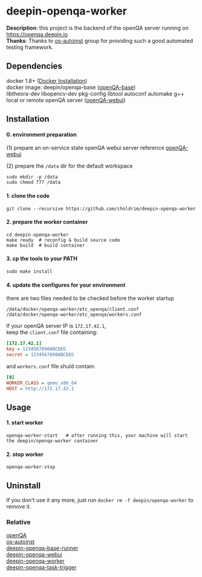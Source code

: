 # deepin-openqa-worker
**Description**: this project is the backend of the openQA server running on https://openqa.deepin.io  
**Thanks**: Thanks to [os-autoinst](https://github.com/os-autoinst) group for providing such a good automated testing framework.

## Dependencies
docker 1.8+ ([Docker Installation](http://docs.docker.com/engine/installation/))  
docker image: deepin/openqa-base ([openQA-base](https://github.com/choldrim/deepin-openqa-base-runner))  
libtheora-dev libopencv-dev pkg-config libtool autoconf automake g++  
local or remote openQA server ([openQA-webui](https://github.com/choldrim/deepin-openqa-webui))

## Installation
#### 0. environment preparation
(1) prepare an on-service state openQA webui server
reference  [openQA-webui](https://github.com/choldrim/deepin-openqa-webui)

(2) prepare the `/data` dir for the default workspace  
```shell
sudo mkdir -p /data
sudo chmod 777 /data
```


#### 1. clone the code
```shell
git clone --recursive https://github.com/choldrim/deepin-openqa-worker
```

#### 2. prepare the worker container
```shell
cd deepin-openqa-worker
make ready  # reconfig & build source code
make build  # build container
```

#### 3. cp the tools to your PATH
```shell
sudo make install
```

#### 4. update the configures for your environment
there are two files needed to be checked before the worker startup  
```shell
/data/docker/openqa-worker/etc_openqa/client.conf
/data/docker/openqa-worker/etc_openqa/workers.conf
```
If your openQA server IP is `172.17.42.1`,  
keep the `client.conf` file containing:
```ini
[172.17.42.1]
key = 1234567890ABCDEG
secret = 1234567890ABCDEG
```

and `workers.conf` file shuld contain:
```ini
[0]
WORKER_CLASS = qemu_x86_64
HOST = http://172.17.42.1
```

## Usage
#### 1. start worker
```shell
openqa-worker-start   # after running this, your machine will start the deepin/openqa-worker container
```

#### 2. stop worker
```shell
openqa-worker-stop
```

## Uninstall
If you don't use it any more, just run `docker rm -f deepin/openqa-worker` to remove it.

### Relative
[openQA](https://github.com/os-autoinst/openQA)  
[os-autoinst](https://github.com/os-autoinst/os-autoinst)  
[deepin-openqa-base-runner](https://github.com/choldrim/deepin-openqa-base-runner)  
[deepin-openqa-webui](https://github.com/choldrim/deepin-openqa-webui)  
[deepin-openqa-worker](https://github.com/choldrim/deepin-openqa-worker)  
[deepin-openqa-task-trigger](https://github.com/choldrim/deepin-openqa-task-trigger)  
